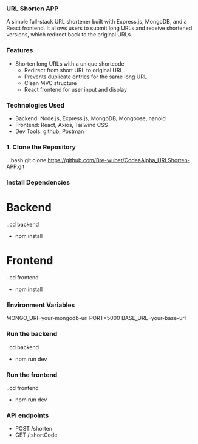 
### URL Shorten APP
A simple full-stack URL shortener built with Express.js, MongoDB, 
and a React frontend. It allows users to submit long URLs and receive shortened versions, 
which redirect back to the original URLs.

### Features
  - Shorten long URLs with a unique shortcode
    - Redirect from short URL to original URL
    - Prevents duplicate entries for the same long URL
    - Clean MVC structure
    - React frontend for user input and display

### Technologies Used
   -  Backend: Node.js, Express.js, MongoDB, Mongoose, nanoid
   -  Frontend: React, Axios, Tailwind CSS
   -  Dev Tools: github, Postman

### 1. Clone the Repository
  ...bash
  git clone https://github.com/Bre-wubet/CodeaAlpha_URLShorten-APP.git

### Install Dependencies
  # Backend
  ..cd backend
  - npm install
  # Frontend
  ..cd frontend
  - npm install

### Environment Variables
  MONGO_URI=your-mongodb-uri
  PORT=5000
  BASE_URL=your-base-url

### Run the backend
   ..cd backend
   - npm run dev

### Run the frontend
   ..cd frontend
   - npm run dev

### API endpoints
   - POST /shorten
   - GET  /:shortCode

